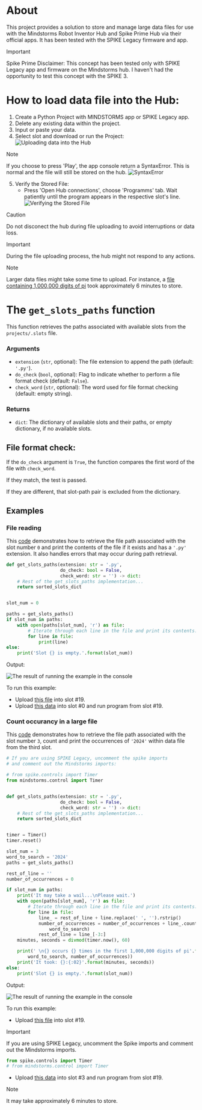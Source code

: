 # About
This project provides a solution to store and manage large data files for use with the Mindstorms Robot Inventor Hub and Spike Prime Hub via their official apps. It has been tested with the SPIKE Legacy firmware and app.

> [!IMPORTANT]
> Spike Prime Disclaimer:
> This concept has been tested only with SPIKE Legacy app and firmware on the Mindstorms hub.
> I haven't had the opportunity to test this concept with the SPIKE 3.

# How to load data file into the Hub:

1.	Create a Python Project with MINDSTORMS app or SPIKE Legacy app.
2.	Delete any existing data within the project.
3.	Input or paste your data.
4.	Select slot and download or run the Project: ![Uploading data into the Hub](https://github.com/GizmoBricks/get_slots_paths/assets/127412675/48f68cbe-36fd-41db-8d46-8f3cd528236a)

> [!NOTE]
> If you choose to press 'Play', the app console return a SyntaxError. This is normal and the file will still be stored on the hub.
> ![SyntaxError](https://github.com/GizmoBricks/get_slot_path/assets/127412675/79eaf3f6-2462-4473-94d1-ebb93c779ac1)
    	
5.	Verify the Stored File:
    - Press 'Open Hub connections', choose 'Programms' tab. Wait patiently until the program appears in the respective slot's line. ![Verifying the Stored File](https://github.com/GizmoBricks/get_slots_paths/assets/127412675/c3a86d4b-1fb0-4451-891f-c4be47b1bfd9)

  
> [!CAUTION]
> Do not disconect the hub during file uploading to avoid interruptions or data loss.

> [!IMPORTANT]
> During the file uploading process, the hub might not respond to any actions.

> [!NOTE]
> Larger data files might take some time to upload.
> For instance, a [file containing 1,000,000 digits of pi](/slot_3) took approximately 6 minutes to store.

# The `get_slots_paths` function

This function retrieves the paths associated with available slots from the `projects/.slots` file.

### Arguments
  
  - `extension` (`str`, optional): The file extension to append the path (default: `'.py'`).
  - `do_check` (`bool`, optional): Flag to indicate whether to perform a file format check (default: `False`).
  - `check_word` (`str`, optional): The word used for file format checking (default: empty string).

### Returns
  - `dict`: The dictionary of available slots and their paths, or empty dictionary, if no available slots.

## File format check:

If the `do_check` argument is `True`, the function compares the first word of the file with `check_word`.

If they match, the test is passed.

If they are different, that slot-path pair is excluded from the dictionary.


## Examples
### File reading
This [code](/get_slots_paths.py) demonstrates how to retrieve the file path associated with the slot number `0` and print the contents of the file if it exists and has a `'.py'` extension. It also handles errors that may occur during path retrieval.
``` python
def get_slots_paths(extension: str = '.py',
                    do_check: bool = False,
                    check_word: str = '') -> dict:
    # Rest of the get_slots_paths implementation...
    return sorted_slots_dict


slot_num = 0

paths = get_slots_paths()
if slot_num in paths:
    with open(paths[slot_num], 'r') as file:
        # Iterate through each line in the file and print its contents:
        for line in file:
            print(line)
else:
    print('Slot {} is empty.'.format(slot_num))
```
Output:

![The result of running the example in the console](https://github.com/GizmoBricks/get_slots_paths/assets/127412675/4005aa95-a8c8-47f9-a44f-fcebb11a656a)

To run this example:
* Upload [this file](/get_slots_paths.py) into slot #19.
* Upload [this data](/slot_0) into slot #0 and run program from slot #19.

### Count occurancy in a large file
This [code](/the_first_1,000,000_digits_of_pi.py) demonstrates how to retrieve the file path associated with the slot number `3`, count and print the occurrences of `'2024'` within data file from the third slot.
``` python
# If you are using SPIKE Legacy, uncomment the spike imports
# and comment out the Mindstorms imports:

# from spike.controls import Timer
from mindstorms.control import Timer


def get_slots_paths(extension: str = '.py',
                    do_check: bool = False,
                    check_word: str = '') -> dict:
    # Rest of the get_slots_paths implementation...
    return sorted_slots_dict


timer = Timer()
timer.reset()

slot_num = 3
word_to_search = '2024'
paths = get_slots_paths()

rest_of_line = ''
number_of_occurrences = 0

if slot_num in paths:
    print('It may take a wail...\nPlease wait.')
    with open(paths[slot_num], 'r') as file:
        # Iterate through each line in the file and print its contents:
        for line in file:
            line_ = rest_of_line + line.replace(' ', '').rstrip()
            number_of_occurrences = number_of_occurrences + line_.count(
                word_to_search)
            rest_of_line = line_[-3:]
    minutes, seconds = divmod(timer.now(), 60)

    print(' \n{} occurs {} times in the first 1,000,000 digits of pi'.format(
        word_to_search, number_of_occurrences))
    print('It took: {}:{:02}'.format(minutes, seconds))
else:
    print('Slot {} is empty.'.format(slot_num))
```
Output:

![The result of running the example in the console](https://github.com/GizmoBricks/get_slots_paths/assets/127412675/e948c489-2bbe-417d-8728-07a90ce132b7)

To run this example:
* Upload [this file](/the_first_1,000,000_digits_of_pi.py) into slot #19.
> [!IMPORTANT]
> If you are using SPIKE Legacy, uncomment the Spike imports and comment out the Mindstorms imports.
> ``` python
> from spike.controls import Timer
> # from mindstorms.control import Timer
> ```
* Upload [this data](/slot_3) into slot #3 and run program from slot #19.
> [!NOTE]
> It may take approximately 6 minutes to store.
